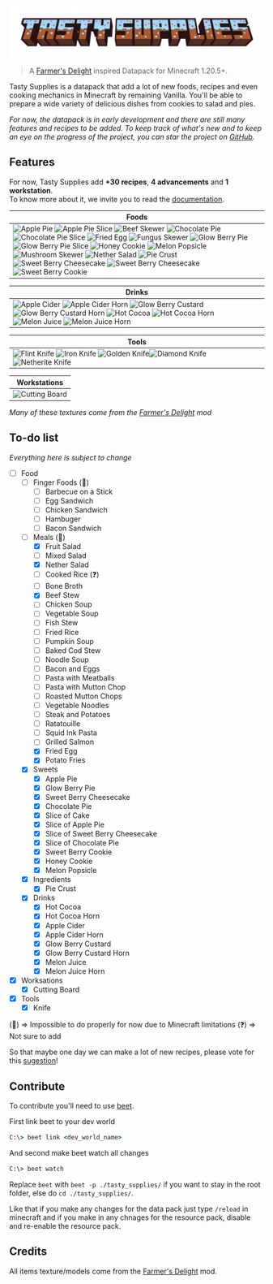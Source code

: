 ![Tasty Supplies Banner](./docs/_media/tasty_supplies_title.png)
> A [Farmer's Delight](https://modrinth.com/mod/farmers-delight) inspired Datapack for Minecraft 1.20.5+.

Tasty Supplies is a datapack that add a lot of new foods, recipes and even cooking mechanics in Minecraft by remaining Vanilla.
You'll be able to prepare a wide variety of delicious dishes from cookies to salad and pies.

*For now, the datapack is in early development and there are still many features and recipes to be added. To keep track of what's new and to keep an eye on the progress of the project, you can star the project on [GitHub]([https://github.com/atomic-junky/tasty-supplies](https://github.com/atomic-junky/tasty-supplies)).*

## Features
For now, Tasty Supplies add **+30 recipes**, **4 advancements** and **1 workstation**.<br>
To know more about it, we invite you to read the [documentation](https://atomic-junky.github.io/tasty-supplies/#/).

| Foods |
|---|
| ![Apple Pie](https://cdn.modrinth.com/data/cached_images/af20952297ae0d7954ac4893e90062b98af419fb.png) ![Apple Pie Slice](https://cdn.modrinth.com/data/cached_images/26d3d15ef9d05dcdc036f0b78cc823130ac9d464.png) ![Beef Skewer](https://cdn.modrinth.com/data/cached_images/31efd7eab27487b59405c918d37724eca372a5e4.png) ![Chocolate Pie](https://cdn.modrinth.com/data/cached_images/aed65f8f26c8340603a4be1b8bbf1917d4c34953.png) ![Chocolate Pie Slice](https://cdn.modrinth.com/data/cached_images/40dabdf38342331f7372fd83831c045808e73862.png) ![Fried Egg](https://cdn.modrinth.com/data/cached_images/d68c3eb0f91d8e031551bd23b8d98d06d9ad3316.png) ![Fungus Skewer](https://cdn.modrinth.com/data/cached_images/f873169b901dd312a6ccf3a24492202add5472e8.png) ![Glow Berry Pie](https://cdn.modrinth.com/data/cached_images/094b36971b1f10c6c2102511a81d7c76fae306b5.png) ![Glow Berry Pie Slice](https://cdn.modrinth.com/data/cached_images/aee7084afa903610acc09ed39ef3e25534ef6e71.png) ![Honey Cookie](https://cdn.modrinth.com/data/cached_images/5e0fc3542f2c8c770627ad5aa9abc835e7817f9b.png) ![Melon Popsicle](https://cdn.modrinth.com/data/cached_images/ad25ff5fb2b515701dce99efceac2abd05558e52.png) ![Mushroom Skewer](https://cdn.modrinth.com/data/cached_images/b6c71290e0dd05af086305b09d542ffd4e8f9111.png) ![Nether Salad](https://cdn.modrinth.com/data/cached_images/0cf9853fc0be6ac405d49eeb9f201625765e7b69.png) ![Pie Crust](https://cdn.modrinth.com/data/cached_images/4690c3dd665ebaffe8331b7dadcf6f1ee17a568e.png) ![Sweet Berry Cheesecake](https://cdn.modrinth.com/data/cached_images/38b194072c45089038bc8bf9a8e8e01393dc7a26.png) ![Sweet Berry Cheesecake](https://cdn.modrinth.com/data/cached_images/f7f3dd45769b927a1bf93c3b2425674973d4a402.png) ![Sweet Berry Cookie](https://cdn.modrinth.com/data/cached_images/640878ab93d9cf1423d410063b0ec4406f5b5bed.png) |

| Drinks |
|---|
| ![Apple Cider](https://cdn.modrinth.com/data/cached_images/49f3760f16d8c75365f5593210f25146829a8240.png) ![Apple Cider Horn](https://cdn.modrinth.com/data/cached_images/9824e7259fd296d1b946df1c552ad53e52c1c7d2.png) ![Glow Berry Custard](https://cdn.modrinth.com/data/cached_images/bca8c798610cef0b1751a7dbdf4aa8e5c62b4c62.png) ![Glow Berry Custard Horn](https://cdn.modrinth.com/data/cached_images/125d50af5d630099374cb26f95ffae699a22ad5f.png) ![Hot Cocoa](https://cdn.modrinth.com/data/cached_images/b7a1b3dbf34e75d9f5b3d1623065ee5e0892b6b5.png) ![Hot Cocoa Horn](https://cdn.modrinth.com/data/cached_images/7f9036dd1551cfcb272752cf4fa6adc6f27c1cb3.png) ![Melon Juice](https://cdn.modrinth.com/data/cached_images/f6456d9dcac07eaa8817224a0be22da1a0239198.png) ![Melon Juice Horn](https://cdn.modrinth.com/data/cached_images/08b24a48043591ed2aac5f6d11d62b3195b49310.png) |

| Tools |
|---|
| ![Flint Knife](https://cdn.modrinth.com/data/cached_images/f42f008a1934bf69f6e1ecac2e7fbcbb8c5bd51e.png) ![Iron Knife](https://cdn.modrinth.com/data/cached_images/948e4f652cd75fd5c34708a8027fa7d437d23902.png) ![Golden Knife](https://cdn.modrinth.com/data/cached_images/56386ef90ddcd3cdec9f7624eddebb7180be0be7.png)![Diamond Knife](https://cdn.modrinth.com/data/cached_images/5c7d16e126e1ce9d9134a5ad093695a4e099ed29.png)![Netherite Knife](https://cdn.modrinth.com/data/cached_images/367ff513d656668530f35b32a6f879a29b0f7b7f.png) |

| Workstations |
|---|
|![Cutting Board](https://cdn.modrinth.com/data/cached_images/c03444c812d80dbbe365714ae52fa512fd7aaca2.png) |

*Many of these textures come from the [Farmer's Delight](https://modrinth.com/mod/farmers-delight) mod*

## To-do list
*Everything here is subject to change*

- [ ] Food
    - [ ] Finger Foods (🔴)
        - [ ] Barbecue on a Stick
        - [ ] Egg Sandwich
        - [ ] Chicken Sandwich
        - [ ] Hambuger
        - [ ] Bacon Sandwich
    - [ ] Meals (🔴)
        - [x] Fruit Salad
        - [ ] Mixed Salad
        - [x] Nether Salad
        - [ ] Cooked Rice (❓)
        - [ ] Bone Broth
        - [x] Beef Stew
        - [ ] Chicken Soup
        - [ ] Vegetable Soup
        - [ ] Fish Stew
        - [ ] Fried Rice
        - [ ] Pumpkin Soup
        - [ ] Baked Cod Stew
        - [ ] Noodle Soup
        - [ ] Bacon and Eggs
        - [ ] Pasta with Meatballs
        - [ ] Pasta with Mutton Chop
        - [ ] Roasted Mutton Chops
        - [ ] Vegetable Noodles
        - [ ] Steak and Potatoes
        - [ ] Ratatouille
        - [ ] Squid Ink Pasta
        - [ ] Grilled Salmon
        - [x] Fried Egg
        - [x] Potato Fries
    - [x] Sweets
        - [x] Apple Pie
        - [x] Glow Berry Pie
        - [x] Sweet Berry Cheesecake
        - [x] Chocolate Pie
        - [x] Slice of Cake
        - [x] Slice of Apple Pie
        - [x] Slice of Sweet Berry Cheesecake
        - [x] Slice of Chocolate Pie
        - [x] Sweet Berry Cookie
        - [x] Honey Cookie
        - [x] Melon Popsicle
    - [x] Ingredients
        - [x] Pie Crust
    - [x] Drinks
        - [x] Hot Cocoa
        - [x] Hot Cocoa Horn
        - [x] Apple Cider
        - [x] Apple Cider Horn
        - [x] Glow Berry Custard
        - [x] Glow Berry Custard Horn
        - [x] Melon Juice
        - [x] Melon Juice Horn
- [x] Worksations
    - [x] Cutting Board
- [x] Tools
    - [x] Knife

(🔴) => Impossible to do properly for now due to Minecraft limitations
(❓) => Not sure to add

So that maybe one day we can make a lot of new recipes, please vote for this [sugestion](https://feedback.minecraft.net/hc/en-us/community/posts/24834246348173-Add-the-new-components-to-crafting-recipe-inputs-Datapacks)!

## Contribute
To contribute you'll need to use [beet](https://github.com/mcbeet/beet/tree/728859b2bf7b7725fcf7aa7de3788c668ffd668d).

First link beet to your dev world
```cmd
C:\> beet link <dev_world_name>
```

And second make beet watch all changes
```cmd
C:\> beet watch
```

Replace `beet` with `beet -p ./tasty_supplies/` if you want to stay in the root folder, else do `cd ./tasty_supplies/`.

Like that if you make any changes for the data pack just type `/reload` in minecraft and if you make in any chnages for the resource pack, disable and re-enable the resource pack.

## Credits
All items texture/models come from the [Farmer's Delight](https://github.com/vectorwing/FarmersDelight) mod.